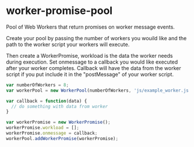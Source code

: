 # worker-promise-pool
Pool of Web Workers that return promises on worker message events.

Create your pool by passing the number of workers you wouild like and the path to the worker script your workers will execute.

Then create a WorkerPromise, workload is the data the worker needs during execution.
Set onmessage to a callback you would like executed after your worker completes.  Callback will have the data from the worker script if you put include it in the "postMessage" of your worker script.

```javascript
var numberOfWorkers = 8;
var workerPool = new WorkerPool(numberOfWorkers, 'js/example_worker.js');

var callback = function(data) {
  // do something with data from worker
}

var workerPromise = new WorkerPromise();
workerPromise.workload = [];
workerPromise.onmessage = callback;
workerPool.addWorkerPromise(workerPromise);
```
